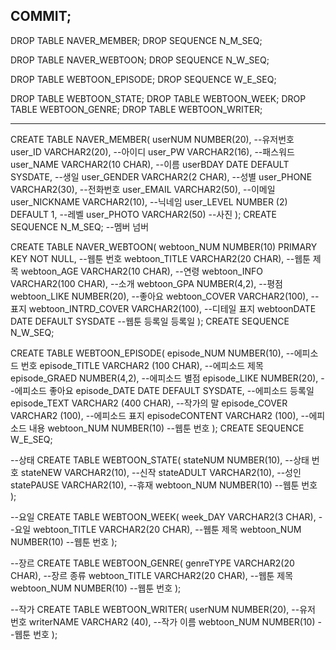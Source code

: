 COMMIT;
--------------------------------------------------------------------------------

DROP TABLE NAVER_MEMBER;
DROP SEQUENCE N_M_SEQ;

DROP TABLE NAVER_WEBTOON;
DROP SEQUENCE N_W_SEQ;

DROP TABLE WEBTOON_EPISODE;
DROP SEQUENCE W_E_SEQ;

DROP TABLE WEBTOON_STATE;
DROP TABLE WEBTOON_WEEK;
DROP TABLE WEBTOON_GENRE;
DROP TABLE WEBTOON_WRITER;


--------------------------------------------------------------------------------

CREATE TABLE NAVER_MEMBER(
   userNUM NUMBER(20),            --유저번호
   user_ID VARCHAR2(20),         --아이디
   user_PW VARCHAR2(16),         --패스워드
   user_NAME VARCHAR2(10 CHAR),      --이름
   userBDAY DATE DEFAULT SYSDATE,   --생일
   user_GENDER VARCHAR2(2 CHAR),   --성별
   user_PHONE VARCHAR2(30),         --전화번호
   user_EMAIL VARCHAR2(50),         --이메일
   user_NICKNAME VARCHAR2(10),      --닉네임
   user_LEVEL NUMBER (2) DEFAULT 1,   --레벨
   user_PHOTO VARCHAR2(50)         --사진
);
CREATE SEQUENCE N_M_SEQ;         --멤버 넘버

CREATE TABLE NAVER_WEBTOON(
   webtoon_NUM NUMBER(10) PRIMARY KEY NOT NULL,   --웹툰 번호
   webtoon_TITLE VARCHAR2(20 CHAR),            --웹툰 제목
   webtoon_AGE VARCHAR2(10 CHAR),               --연령
   webtoon_INFO VARCHAR2(100 CHAR),            --소개
   webtoon_GPA NUMBER(4,2),                  --평점
   webtoon_LIKE NUMBER(20),                  --좋아요
   webtoon_COVER VARCHAR2(100),                --표지
   webtoon_INTRD_COVER VARCHAR2(100),             --디테일 표지
   webtoonDATE DATE DEFAULT SYSDATE   --웹툰 등록일 등록일
);
CREATE SEQUENCE N_W_SEQ;


CREATE TABLE WEBTOON_EPISODE(
   episode_NUM NUMBER(10),            --에피소드 번호
   episode_TITLE VARCHAR2 (100 CHAR),      --에피소드 제목
   episode_GRAED NUMBER(4,2),         --에피소드 별점
   episode_LIKE NUMBER(20),         --에피소드 좋아요
   episode_DATE DATE DEFAULT SYSDATE,   --에피소드 등록일
   episode_TEXT VARCHAR2 (400 CHAR),      --작가의 말
   episode_COVER VARCHAR2 (100),      --에피소드 표지
   episodeCONTENT VARCHAR2 (100),   --에피소드 내용
   webtoon_NUM NUMBER(10)            --웹툰 번호
);
CREATE SEQUENCE W_E_SEQ;


--상태
CREATE TABLE WEBTOON_STATE(
   stateNUM NUMBER(10),            --상태 번호
   stateNEW VARCHAR2(10),         --신작
   stateADULT VARCHAR2(10),         --성인
   statePAUSE VARCHAR2(10),         --휴재
   webtoon_NUM NUMBER(10)            --웹툰 번호
);


--요일
CREATE TABLE WEBTOON_WEEK(
   week_DAY VARCHAR2(3 CHAR),                    --요일 
   webtoon_TITLE VARCHAR2(20 CHAR),            --웹툰 제목
   webtoon_NUM NUMBER(10)                      --웹툰 번호
);


--장르
CREATE TABLE WEBTOON_GENRE(
    genreTYPE VARCHAR2(20 CHAR),       --장르 종류
    webtoon_TITLE VARCHAR2(20 CHAR),    --웹툰 제목
    webtoon_NUM NUMBER(10)              --웹툰 번호
 );
 

--작가
CREATE TABLE WEBTOON_WRITER(
   userNUM NUMBER(20),         --유저 번호
   writerNAME VARCHAR2 (40),      --작가 이름
   webtoon_NUM NUMBER(10)         --웹툰 번호
);























